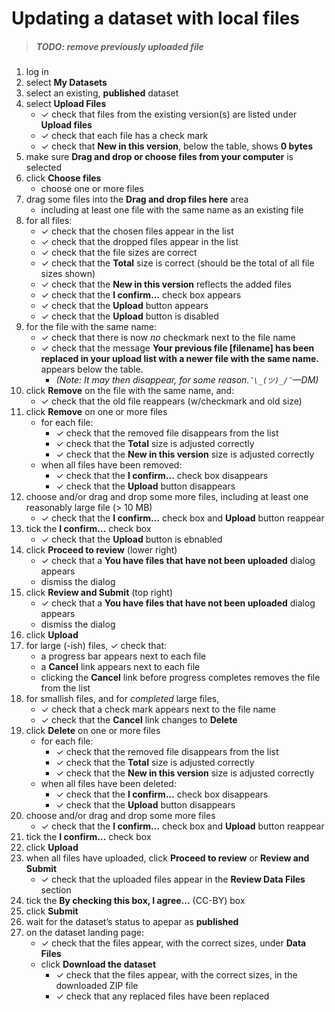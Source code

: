 # Updating a dataset with local files

> ##### TODO: remove previously uploaded file

1. log in
1. select **My Datasets**
1. select an existing, **published** dataset
1. select **Upload Files**
   - ✓ check that files from the existing version(s) are listed under **Upload files**
   - ✓ check that each file has a check mark
   - ✓ check that **New in this version**, below the table, shows **0 bytes**
1. make sure **Drag and drop or choose files from your computer** is selected
1. click **Choose files**
   - choose one or more files
1. drag some files into the **Drag and drop files here** area
   - including at least one file with the same name as an existing file
1. for all files:
   - ✓ check that the chosen files appear in the list
   - ✓ check that the dropped files appear in the list
   - ✓ check that the file sizes are correct
   - ✓ check that the **Total** size is correct (should be the total of all file sizes shown)
   - ✓ check that the **New in this version** reflects the added files
   - ✓ check that the **I confirm…** check box appears
   - ✓ check that the **Upload** button appears
   - ✓ check that the **Upload** button is disabled
1. for the file with the same name:
   - ✓ check that there is now *no* checkmark next to the file name
   - ✓ check that the message **Your previous file [filename] has been
     replaced in your upload list with a newer file with the same name.**
     appears below the table.
     - *(Note: It may then disappear, for some reason.`¯\_(ツ)_/¯`—DM)*
1. click **Remove** on the file with the same name, and:
   - ✓ check that the old file reappears (w/checkmark and old size)
1. click **Remove** on one or more files
   - for each file:
     - ✓ check that the removed file disappears from the list
     - ✓ check that the **Total** size is adjusted correctly
     - ✓ check that the **New in this version** size is adjusted correctly
   - when all files have been removed:
     - ✓ check that the **I confirm…** check box disappears
     - ✓ check that the **Upload** button disappears
1. choose and/or drag and drop some more files, including at least one
    reasonably large file (> 10 MB)
   - ✓ check that the **I confirm…** check box and **Upload** button reappear
1. tick the **I confirm…** check box
   - ✓ check that the **Upload** button is ebnabled
1. click **Proceed to review** (lower right)
   - ✓ check that a **You have files that have not been uploaded** dialog appears
   - dismiss the dialog
1. click **Review and Submit** (top right)
   - ✓ check that a **You have files that have not been uploaded** dialog appears
   - dismiss the dialog
1. click **Upload**
1. for large (-ish) files, ✓ check that:
   - a progress bar appears next to each file
   - a **Cancel** link appears next to each file 
   - clicking the **Cancel** link before progress completes removes the file from the list
1. for smallish files, and for *completed* large files, 
   - ✓ check that a check mark appears next to the file name
   - ✓ check that the **Cancel** link changes to **Delete**
1. click **Delete** on one or more files
   - for each file:
     - ✓ check that the removed file disappears from the list
     - ✓ check that the **Total** size is adjusted correctly
     - ✓ check that the **New in this version** size is adjusted correctly
   - when all files have been deleted:
     - ✓ check that the **I confirm…** check box disappears
     - ✓ check that the **Upload** button disappears
1. choose and/or drag and drop some more files
   - ✓ check that the **I confirm…** check box and **Upload** button reappear
1. tick the **I confirm…** check box
1. click **Upload**
1. when all files have uploaded, click **Proceed to review** or **Review and Submit**
   - ✓ check that the uploaded files appear in the **Review Data Files** section
1. tick the **By checking this box, I agree...** (CC-BY) box
1. click **Submit**
1. wait for the dataset’s status to apepar as **published**
1. on the dataset landing page:
   - ✓ check that the files appear, with the correct sizes, under **Data Files**
   - click **Download the dataset**
     - ✓ check that the files appear, with the correct sizes, in the downloaded ZIP file
     - ✓ check that any replaced files have been replaced

